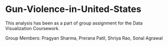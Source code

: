 # Gun-Violence-in-United-States

This analysis has been as a part of group assignment for the Data Visualization Coursework. 

Group Members: Pragyan Sharma, Prerana Patil, Shriya Rao, Sonal Agrawal
